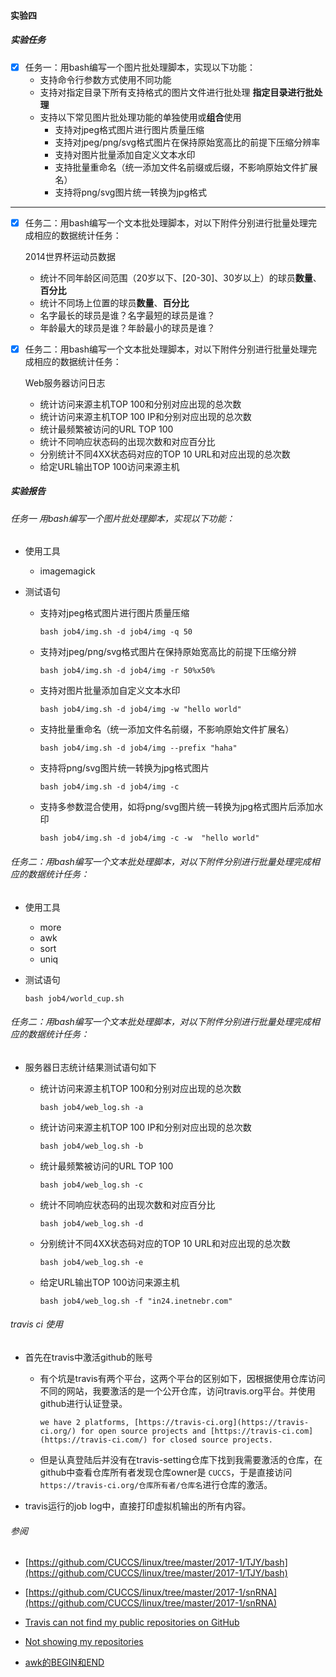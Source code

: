 #### 实验四

##### 实验任务

- [x] 任务一：用bash编写一个图片批处理脚本，实现以下功能：
  - 支持命令行参数方式使用不同功能
  - 支持对指定目录下所有支持格式的图片文件进行批处理   **指定目录进行批处理**
  - 支持以下常见图片批处理功能的单独使用或**组合**使用
    - 支持对jpeg格式图片进行图片质量压缩
    - 支持对jpeg/png/svg格式图片在保持原始宽高比的前提下压缩分辨率
    - 支持对图片批量添加自定义文本水印
    - 支持批量重命名（统一添加文件名前缀或后缀，不影响原始文件扩展名）
    - 支持将png/svg图片统一转换为jpg格式

---



- [x] 任务二：用bash编写一个文本批处理脚本，对以下附件分别进行批量处理完成相应的数据统计任务：

  2014世界杯运动员数据

  - 统计不同年龄区间范围（20岁以下、[20-30]、30岁以上）的球员**数量**、**百分比**
  - 统计不同场上位置的球员**数量**、**百分比**
  - 名字最长的球员是谁？名字最短的球员是谁？
  - 年龄最大的球员是谁？年龄最小的球员是谁？

- [x] 任务二：用bash编写一个文本批处理脚本，对以下附件分别进行批量处理完成相应的数据统计任务：

  Web服务器访问日志

  - 统计访问来源主机TOP 100和分别对应出现的总次数
  - 统计访问来源主机TOP 100 IP和分别对应出现的总次数
  - 统计最频繁被访问的URL TOP 100
  - 统计不同响应状态码的出现次数和对应百分比
  - 分别统计不同4XX状态码对应的TOP 10 URL和对应出现的总次数
  - 给定URL输出TOP 100访问来源主机



##### 实验报告

###### 任务一 用bash编写一个图片批处理脚本，实现以下功能：

- 使用工具

  - imagemagick

- 测试语句

  - 支持对jpeg格式图片进行图片质量压缩

    `bash job4/img.sh -d job4/img -q 50 `

  - 支持对jpeg/png/svg格式图片在保持原始宽高比的前提下压缩分辨

    `bash job4/img.sh -d job4/img -r 50%x50% `

  - 支持对图片批量添加自定义文本水印

    `bash job4/img.sh -d job4/img -w "hello world"`

  - 支持批量重命名（统一添加文件名前缀，不影响原始文件扩展名）

    `bash job4/img.sh -d job4/img --prefix "haha"`

  - 支持将png/svg图片统一转换为jpg格式图片

    `bash job4/img.sh -d job4/img -c `

  - 支持多参数混合使用，如将png/svg图片统一转换为jpg格式图片后添加水印

    `bash job4/img.sh -d job4/img -c -w  "hello world"`

###### 任务二：用bash编写一个文本批处理脚本，对以下附件分别进行批量处理完成相应的数据统计任务：

- 使用工具

  - more
  - awk 
  - sort
  - uniq

- 测试语句

  `bash job4/world_cup.sh`



###### 任务二：用bash编写一个文本批处理脚本，对以下附件分别进行批量处理完成相应的数据统计任务：

- 服务器日志统计结果测试语句如下

  - 统计访问来源主机TOP 100和分别对应出现的总次数

    `bash job4/web_log.sh -a`

  - 统计访问来源主机TOP 100 IP和分别对应出现的总次数

    `bash job4/web_log.sh -b`

  - 统计最频繁被访问的URL TOP 100

    `bash job4/web_log.sh -c`

  - 统计不同响应状态码的出现次数和对应百分比

    `bash job4/web_log.sh -d`

  - 分别统计不同4XX状态码对应的TOP 10 URL和对应出现的总次数

    `bash job4/web_log.sh -e`

  - 给定URL输出TOP 100访问来源主机

    `bash job4/web_log.sh -f "in24.inetnebr.com"`



###### travis ci 使用

- 首先在travis中激活github的账号

  - 有个坑是travis有两个平台，这两个平台的区别如下，因根据使用仓库访问不同的网站，我要激活的是一个公开仓库，访问travis.org平台。并使用github进行认证登录。

    `we have 2 platforms, [https://travis-ci.org](https://travis-ci.org/) for open source projects and [https://travis-ci.com](https://travis-ci.com/) for closed source projects.`

  - 但是认真登陆后并没有在travis-setting仓库下找到我需要激活的仓库，在github中查看仓库所有者发现仓库owner是 `CUCCS`，于是直接访问`https://travis-ci.org/仓库所有者/仓库名`进行仓库的激活。

- travis运行的job log中，直接打印虚拟机输出的所有内容。



###### 参阅

- [https://github.com/CUCCS/linux/tree/master/2017-1/TJY/bash](https://github.com/CUCCS/linux/tree/master/2017-1/TJY/bash)
- [https://github.com/CUCCS/linux/tree/master/2017-1/snRNA](https://github.com/CUCCS/linux/tree/master/2017-1/snRNA)

- [Travis can not find my public repositories on GitHub](https://travis-ci.org/yourWaifu/example.)
- [Not showing my repositories ](https://github.com/travis-ci/travis-ci/issues/8689)
- [awk的BEGIN和END](https://blog.csdn.net/panpan639944806/article/details/19932543)